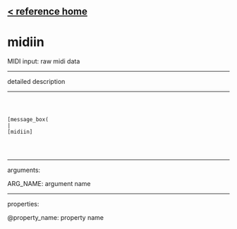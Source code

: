 [< reference home](ceammc_lib.html)
---

# midiin


MIDI input: raw midi data

---

detailed description
<br>


---


```



[message_box(                                 
|
[midiin]


            
```

---
arguments:

ARG_NAME: argument name<br>

---
properties:

@property_name: property name<br>


